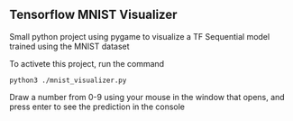 ## Tensorflow MNIST Visualizer


Small python project using pygame to visualize a TF Sequential model trained using the MNIST dataset

To activete this project, run the command

```
python3 ./mnist_visualizer.py
```

Draw a number from 0-9 using your mouse in the window that opens, and press enter to see the prediction in the console
